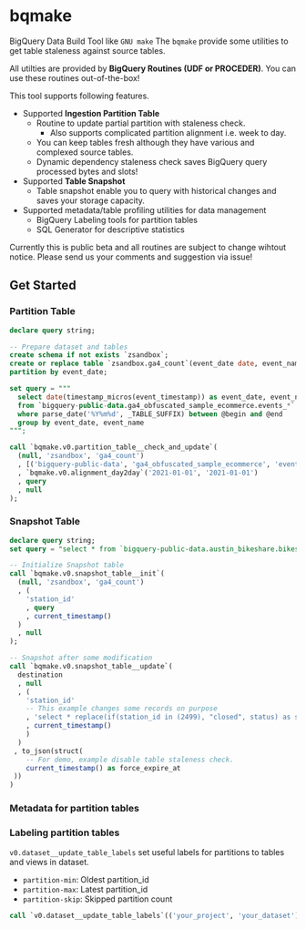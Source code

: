# bqmake

BigQuery Data Build Tool like `GNU make`
The `bqmake` provide some utilities to get table staleness against source tables.

All utilties are provided by **BigQuery Routines (UDF or PROCEDER)**.
You can use these routines out-of-the-box!

This tool supports following features.
- Supported **Ingestion Partition Table**
    * Routine to update partial partition with staleness check.
        * Also supports complicated partition alignment i.e. week to day.
    * You can keep tables fresh although they have various and complexed source tables.
    * Dynamic dependency staleness check saves BigQuery query processed bytes and slots!
- Supported **Table Snapshot**
    * Table snapshot enable you to query with historical changes and saves your storage capacity.
- Supported metadata/table profiling utilities for data management
    * BigQuery Labeling tools for partition tables
    * SQL Generator for descriptive statistics

Currently this is public beta and all routines are subject to change wihtout notice.
Please send us your comments and suggestion via issue!

## Get Started

### Partition Table

```sql
declare query string;

-- Prepare dataset and tables
create schema if not exists `zsandbox`;
create or replace table `zsandbox.ga4_count`(event_date date, event_name string, records int64)
partition by event_date;

set query = """
  select date(timestamp_micros(event_timestamp)) as event_date, event_name, count(1)
  from `bigquery-public-data.ga4_obfuscated_sample_ecommerce.events_*`
  where parse_date('%Y%m%d', _TABLE_SUFFIX) between @begin and @end
  group by event_date, event_name
""";

call `bqmake.v0.partition_table__check_and_update`(
  (null, 'zsandbox', 'ga4_count')
  , [('bigquery-public-data', 'ga4_obfuscated_sample_ecommerce', 'events_*')]
  , `bqmake.v0.alignment_day2day`('2021-01-01', '2021-01-01')
  , query
  , null
);
```

### Snapshot Table

```sql
declare query string;
set query = "select * from `bigquery-public-data.austin_bikeshare.bikeshare_stations` limit 0"

-- Initialize Snapshot table
call `bqmake.v0.snapshot_table__init`(
  (null, 'zsandbox', 'ga4_count')
  , (
    'station_id'
    , query
    , current_timestamp()
  )
  , null
);

-- Snapshot after some modification
call `bqmake.v0.snapshot_table__update`(
  destination
  , null
  , (
    'station_id'
    -- This example changes some records on purpose
    , 'select * replace(if(station_id in (2499), "closed", status) as status) from `bigquery-public-data.austin_bikeshare.bikeshare_stations`'
    , current_timestamp()
    )
  )
 , to_json(struct(
    -- For demo, example disable table staleness check.
    current_timestamp() as force_expire_at
 ))
)
```

### Metadata for partition tables

### Labeling partition tables

`v0.dataset__update_table_labels` set useful labels for partitions to tables and views in dataset.

- `partition-min`: Oldest partition_id
- `partition-max`: Latest partition_id
- `partition-skip`: Skipped partition count

```sql
call `v0.dataset__update_table_labels`(('your_project', 'your_dataset'))
```
